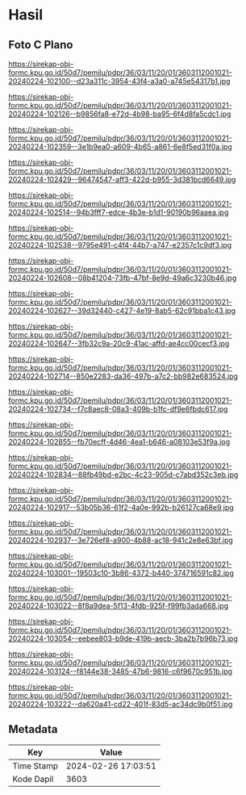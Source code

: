 # Hasil

## Foto C Plano

https://sirekap-obj-formc.kpu.go.id/50d7/pemilu/pdpr/36/03/11/20/01/3603112001021-20240224-102100--d23a311c-3954-43f4-a3a0-a745e54317b1.jpg

https://sirekap-obj-formc.kpu.go.id/50d7/pemilu/pdpr/36/03/11/20/01/3603112001021-20240224-102126--b9856fa8-e72d-4b98-ba95-6f4d8fa5cdc1.jpg

https://sirekap-obj-formc.kpu.go.id/50d7/pemilu/pdpr/36/03/11/20/01/3603112001021-20240224-102359--3e1b9ea0-a609-4b65-a861-6e8f5ed31f0a.jpg

https://sirekap-obj-formc.kpu.go.id/50d7/pemilu/pdpr/36/03/11/20/01/3603112001021-20240224-102429--96474547-aff3-422d-b955-3d381bcd6649.jpg

https://sirekap-obj-formc.kpu.go.id/50d7/pemilu/pdpr/36/03/11/20/01/3603112001021-20240224-102514--94b3fff7-edce-4b3e-b1d1-90190b96aaea.jpg

https://sirekap-obj-formc.kpu.go.id/50d7/pemilu/pdpr/36/03/11/20/01/3603112001021-20240224-102538--9795e491-c4f4-44b7-a747-e2357c1c9df3.jpg

https://sirekap-obj-formc.kpu.go.id/50d7/pemilu/pdpr/36/03/11/20/01/3603112001021-20240224-102608--08b41204-73fb-47bf-8e9d-49a6c3230b46.jpg

https://sirekap-obj-formc.kpu.go.id/50d7/pemilu/pdpr/36/03/11/20/01/3603112001021-20240224-102627--39d32440-c427-4e19-8ab5-62c91bba1c43.jpg

https://sirekap-obj-formc.kpu.go.id/50d7/pemilu/pdpr/36/03/11/20/01/3603112001021-20240224-102647--3fb32c9a-20c9-41ac-affd-ae4cc00cecf3.jpg

https://sirekap-obj-formc.kpu.go.id/50d7/pemilu/pdpr/36/03/11/20/01/3603112001021-20240224-102714--850e2283-da36-497b-a7c2-bb982e683524.jpg

https://sirekap-obj-formc.kpu.go.id/50d7/pemilu/pdpr/36/03/11/20/01/3603112001021-20240224-102734--f7c8aec8-08a3-409b-b1fc-df9e6fbdc617.jpg

https://sirekap-obj-formc.kpu.go.id/50d7/pemilu/pdpr/36/03/11/20/01/3603112001021-20240224-102855--fb70ecff-4d46-4ea1-b646-a08103e53f9a.jpg

https://sirekap-obj-formc.kpu.go.id/50d7/pemilu/pdpr/36/03/11/20/01/3603112001021-20240224-102834--88fb49bd-e2bc-4c23-905d-c7abd352c3eb.jpg

https://sirekap-obj-formc.kpu.go.id/50d7/pemilu/pdpr/36/03/11/20/01/3603112001021-20240224-102917--53b05b36-61f2-4a0e-992b-b26127ca68e9.jpg

https://sirekap-obj-formc.kpu.go.id/50d7/pemilu/pdpr/36/03/11/20/01/3603112001021-20240224-102937--3e726ef8-a900-4b88-ac18-941c2e8e63bf.jpg

https://sirekap-obj-formc.kpu.go.id/50d7/pemilu/pdpr/36/03/11/20/01/3603112001021-20240224-103001--19503c10-3b86-4372-b440-374716591c82.jpg

https://sirekap-obj-formc.kpu.go.id/50d7/pemilu/pdpr/36/03/11/20/01/3603112001021-20240224-103022--8f8a9dea-5f13-4fdb-925f-f99fb3ada668.jpg

https://sirekap-obj-formc.kpu.go.id/50d7/pemilu/pdpr/36/03/11/20/01/3603112001021-20240224-103054--eebee803-b9de-419b-aecb-3ba2b7b96b73.jpg

https://sirekap-obj-formc.kpu.go.id/50d7/pemilu/pdpr/36/03/11/20/01/3603112001021-20240224-103124--f8144e38-3485-47b6-9816-c6f9670c951b.jpg

https://sirekap-obj-formc.kpu.go.id/50d7/pemilu/pdpr/36/03/11/20/01/3603112001021-20240224-103222--da620a41-cd22-401f-83d5-ac34dc9b0f51.jpg


## Metadata

| Key        | Value               |
| ---------- | ------------------- |
| Time Stamp | 2024-02-26 17:03:51 |
| Kode Dapil | 3603                |



